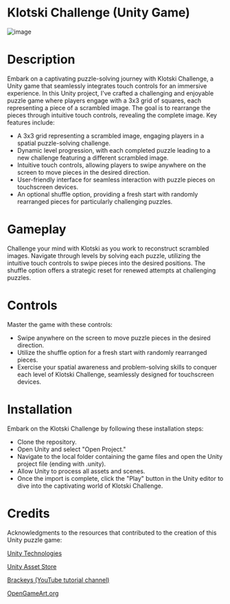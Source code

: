 # Klotski Challenge (Unity Game)

![image](https://github.com/MridulRoy98/Puzzle-Game/assets/69635889/339c78c0-f9fd-4491-abe6-08121168d6c7)

# Description
Embark on a captivating puzzle-solving journey with Klotski Challenge, a Unity game that seamlessly integrates touch controls for an immersive experience. In this Unity project, I've crafted a challenging and enjoyable puzzle game where players engage with a 3x3 grid of squares, each representing a piece of a scrambled image. The goal is to rearrange the pieces through intuitive touch controls, revealing the complete image. Key features include:

- A 3x3 grid representing a scrambled image, engaging players in a spatial puzzle-solving challenge.
- Dynamic level progression, with each completed puzzle leading to a new challenge featuring a different scrambled image.
- Intuitive touch controls, allowing players to swipe anywhere on the screen to move pieces in the desired direction.
- User-friendly interface for seamless interaction with puzzle pieces on touchscreen devices.
- An optional shuffle option, providing a fresh start with randomly rearranged pieces for particularly challenging puzzles.

# Gameplay
Challenge your mind with Klotski as you work to reconstruct scrambled images. Navigate through levels by solving each puzzle, utilizing the intuitive touch controls to swipe pieces into the desired positions. The shuffle option offers a strategic reset for renewed attempts at challenging puzzles.

# Controls
Master the game with these controls:

- Swipe anywhere on the screen to move puzzle pieces in the desired direction.
- Utilize the shuffle option for a fresh start with randomly rearranged pieces.
- Exercise your spatial awareness and problem-solving skills to conquer each level of Klotski Challenge, seamlessly designed for touchscreen devices.

# Installation
Embark on the Klotski Challenge by following these installation steps:

- Clone the repository.
- Open Unity and select "Open Project."
- Navigate to the local folder containing the game files and open the Unity project file (ending with .unity).
- Allow Unity to process all assets and scenes.
- Once the import is complete, click the "Play" button in the Unity editor to dive into the captivating world of Klotski Challenge.

# Credits
Acknowledgments to the resources that contributed to the creation of this Unity puzzle game:

[Unity Technologies](https://unity.com/)

[Unity Asset Store](https://assetstore.unity.com/)

[Brackeys (YouTube tutorial channel)](https://www.youtube.com/@Brackeys)

[OpenGameArt.org](https://opengameart.org/)
